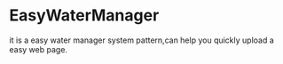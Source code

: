 # EasyWaterManager
it is a easy water manager system pattern,can help you quickly upload a easy web page.
